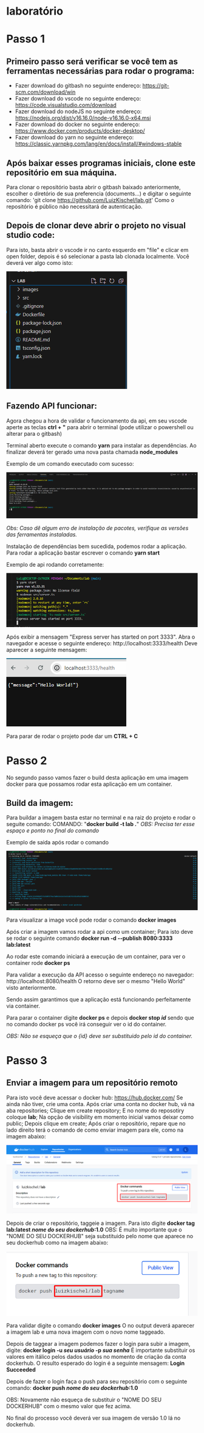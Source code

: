 # laboratório

# Passo 1

## Primeiro passo será verificar se você tem as ferramentas necessárias para rodar o programa:

- Fazer download do gitbash no seguinte endereço: https://git-scm.com/download/win
- Fazer download do vscode no seguinte endereço: https://code.visualstudio.com/download
- Fazer download do nodeJS no seguinte endereço: https://nodejs.org/dist/v16.16.0/node-v16.16.0-x64.msi
- Fazer download do docker no seguinte endereço: https://www.docker.com/products/docker-desktop/
- Fazer download do yarn no seguinte endereço: https://classic.yarnpkg.com/lang/en/docs/install/#windows-stable

## Após baixar esses programas iniciais, clone este repositório em sua máquina.

Para clonar o repositório basta abrir o gitbash baixado anteriormente, escolher o diretório de sua preferencia (documents...) e digitar o seguinte comando:
'git clone https://github.com/LuizKischel/lab.git'
Como o repositório é público não necessitará de autenticação.

## Depois de clonar deve abrir o projeto no visual studio code:

Para isto, basta abrir o vscode ir no canto esquerdo em "file" e clicar em open folder, depois é só selecionar a pasta lab clonada localmente.
Você deverá ver algo como isto:

![Alt text](./images/image.png)

## Fazendo API funcionar:

Agora chegou a hora de validar o funcionamento da api, em seu vscode aperte as teclas **ctrl + "** para abrir o terminal (pode utilizar o powershell ou alterar para o gitbash)

Terminal aberto execute o comando **yarn** para instalar as dependências. Ao finalizar deverá ter gerado uma nova pasta chamada __node_modules__

Exemplo de um comando executado com sucesso:

![Alt text](./images/terminal.png)

*Obs: Caso dê algum erro de instalação de pacotes, verifique as versões das ferramentas instaladas.*

Instalação de dependências bem sucedida, podemos rodar a aplicação.
Para rodar a aplicação bastar escrever o comando **yarn start**

Exemplo de api rodando corretamente:

![Alt text](./images/api-rodando.png)

Após exibir a mensagem "Express server has started on port 3333". 
Abra o navegador e acesse o seguinte endereço: http://localhost:3333/health
Deve aparecer a seguinte mensagem:

![Alt text](./images/helloworld.png)

Para parar de rodar o projeto pode dar um **CTRL + C**

# Passo 2

No segundo passo vamos fazer o build desta aplicação em uma imagem docker para que possamos rodar esta aplicação em um container.

## Build da imagem:

Para buildar a imagem basta estar no terminal e na raiz do projeto e rodar o seguite comando:
COMANDO: "**docker build -t lab .**" 
*OBS: Precisa ter esse espaço e ponto no final do comando*

Exemplo de saida após rodar o comando

![Alt text](./images/buildocker.png)

Para visualizar a image você pode rodar o comando **docker images**

Após criar a imagem vamos rodar a api como um container; 
Para isto deve se rodar o seguinte comando **docker run -d --publish 8080:3333 lab:latest**

Ao rodar este comando iniciará a execução de um container, para ver o container rode **docker ps**

Para validar a execução da API acesso o seguinte endereço no navegador: http://localhost:8080/health
O retorno deve ser o mesmo "Hello World" visto anteriormente.

Sendo assim garantimos que a aplicação está funcionando perfeitamente via container.

Para parar o container digite **docker ps** e depois **docker stop *id*** sendo que no comando docker ps você irá conseguir ver o id do container.

*OBS: Não se esqueça que o {id} deve ser substituido pelo id do container.*

# Passo 3

## Enviar a imagem para um repositório remoto

Para isto você deve acessar o docker hub: https://hub.docker.com/
Se ainda não tiver, crie uma conta.
Após criar uma conta no docker hub, vá na aba repositories;
Clique em create repository;
E no nome do reposotiry coloque **lab**;
Na opção de visibility em momento inicial vamos deixar como public;
Depois clique em create;
Após criar o repositório, repare que no lado direito terá o comando de como enviar imagem para ele, como na imagem abaixo:

![Alt text](./images/dockerhub.png)

Depois de criar o repositório, taggeie a imagem.
Para isto digite **docker tag lab:latest *nome do seu dockerhub*:1.0**
OBS: É muito importante que o "NOME DO SEU DOCKERHUB" seja substituido pelo nome que aparece no seu dockerhub como na imagem abaixo:

![Alt text](./images/nomedockerhub.png)

Para validar digite o comando **docker images** 
O no output deverá aparecer a imagem lab e uma nova imagem com o novo nome taggeado.

Depois de taggear a imagem podemos fazer o login para subir a imagem, digite:
**docker login -u *seu usuário* -p *sua senha*** 
É importante substituir os valores em itálico pelos dados usados no momento de criação da conta dockerhub.
O resulto esperado do login é a seguinte mensagem:
**Login Succeeded**

Depois de fazer o login faça o push para seu repositório com o seguinte comando:
**docker push *nome do seu dockerhub*:1.0**

OBS: Novamente não esqueça de substituir o "NOME DO SEU DOCKERHUB" com o mesmo valor que fez acima.

No final do processo você deverá ver sua imagem de versão 1.0 lá no dockerhub.
